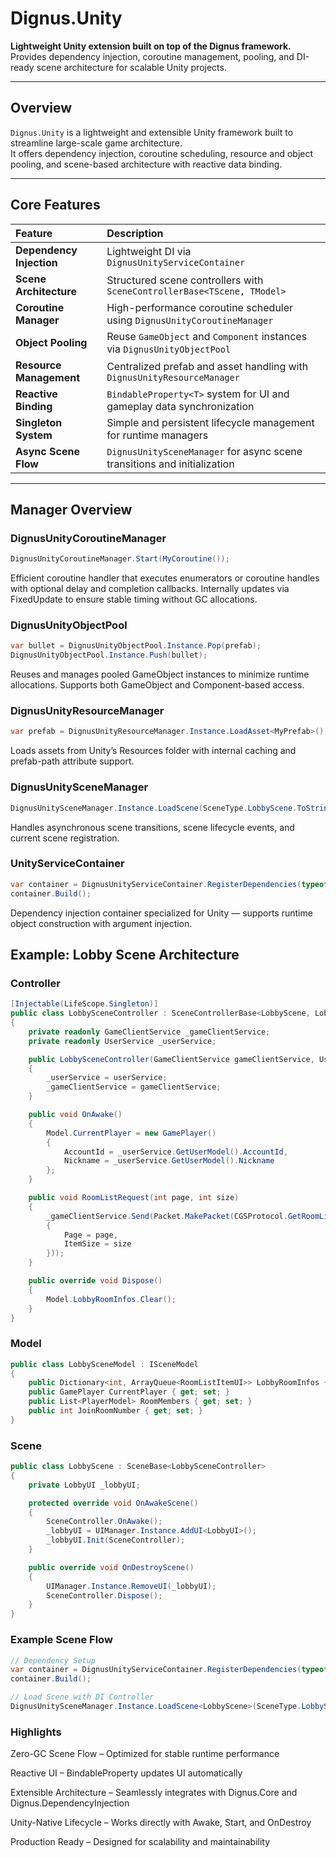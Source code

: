 # Dignus.Unity

**Lightweight Unity extension built on top of the Dignus framework.**  
Provides dependency injection, coroutine management, pooling, and DI-ready scene architecture for scalable Unity projects.

---

## Overview

`Dignus.Unity` is a lightweight and extensible Unity framework built to streamline large-scale game architecture.  
It offers dependency injection, coroutine scheduling, resource and object pooling, and scene-based architecture with reactive data binding.

---

## Core Features

| Feature | Description |
| :--- | :--- |
| **Dependency Injection** | Lightweight DI via `DignusUnityServiceContainer` |
| **Scene Architecture** | Structured scene controllers with `SceneControllerBase<TScene, TModel>` |
| **Coroutine Manager** | High-performance coroutine scheduler using `DignusUnityCoroutineManager` |
| **Object Pooling** | Reuse `GameObject` and `Component` instances via `DignusUnityObjectPool` |
| **Resource Management** | Centralized prefab and asset handling with `DignusUnityResourceManager` |
| **Reactive Binding** | `BindableProperty<T>` system for UI and gameplay data synchronization |
| **Singleton System** | Simple and persistent lifecycle management for runtime managers |
| **Async Scene Flow** | `DignusUnitySceneManager` for async scene transitions and initialization |

---

## Manager Overview

### DignusUnityCoroutineManager
```csharp
DignusUnityCoroutineManager.Start(MyCoroutine());
```

Efficient coroutine handler that executes enumerators or coroutine handles with optional delay and completion callbacks.
Internally updates via FixedUpdate to ensure stable timing without GC allocations.

### DignusUnityObjectPool
```csharp
var bullet = DignusUnityObjectPool.Instance.Pop(prefab);
DignusUnityObjectPool.Instance.Push(bullet);
```

Reuses and manages pooled GameObject instances to minimize runtime allocations.
Supports both GameObject and Component-based access.

### DignusUnityResourceManager
```csharp
var prefab = DignusUnityResourceManager.Instance.LoadAsset<MyPrefab>();
```

Loads assets from Unity’s Resources folder with internal caching and prefab-path attribute support.

### DignusUnitySceneManager
```csharp
DignusUnitySceneManager.Instance.LoadScene(SceneType.LobbyScene.ToString());
```

Handles asynchronous scene transitions, scene lifecycle events, and current scene registration.

### UnityServiceContainer
```csharp
var container = DignusUnityServiceContainer.RegisterDependencies(typeof(LobbySceneController).Assembly);
container.Build();
```

Dependency injection container specialized for Unity — supports runtime object construction with argument injection.

## Example: Lobby Scene Architecture
### Controller
```csharp
[Injectable(LifeScope.Singleton)]
public class LobbySceneController : SceneControllerBase<LobbyScene, LobbySceneModel>
{
    private readonly GameClientService _gameClientService;
    private readonly UserService _userService;

    public LobbySceneController(GameClientService gameClientService, UserService userService)
    {
        _userService = userService;
        _gameClientService = gameClientService;
    }

    public void OnAwake()
    {
        Model.CurrentPlayer = new GamePlayer()
        {
            AccountId = _userService.GetUserModel().AccountId,
            Nickname = _userService.GetUserModel().Nickname
        };
    }

    public void RoomListRequest(int page, int size)
    {
        _gameClientService.Send(Packet.MakePacket(CGSProtocol.GetRoomList, new GetRoomList()
        {
            Page = page,
            ItemSize = size
        }));
    }

    public override void Dispose()
    {
        Model.LobbyRoomInfos.Clear();
    }
}

```

### Model
```csharp
public class LobbySceneModel : ISceneModel
{
    public Dictionary<int, ArrayQueue<RoomListItemUI>> LobbyRoomInfos { get; set; } = new();
    public GamePlayer CurrentPlayer { get; set; }
    public List<PlayerModel> RoomMembers { get; set; }
    public int JoinRoomNumber { get; set; }
}
```

### Scene
```csharp
public class LobbyScene : SceneBase<LobbySceneController>
{
    private LobbyUI _lobbyUI;

    protected override void OnAwakeScene()
    {
        SceneController.OnAwake();
        _lobbyUI = UIManager.Instance.AddUI<LobbyUI>();
        _lobbyUI.Init(SceneController);
    }

    public override void OnDestroyScene()
    {
        UIManager.Instance.RemoveUI(_lobbyUI);
        SceneController.Dispose();
    }
}
```


### Example Scene Flow
```csharp
// Dependency Setup
var container = DignusUnityServiceContainer.RegisterDependencies(typeof(LobbySceneController).Assembly);
container.Build();

// Load Scene with DI Controller
DignusUnitySceneManager.Instance.LoadScene<LobbyScene>(SceneType.LobbyScene);

```

### Highlights

Zero-GC Scene Flow – Optimized for stable runtime performance

Reactive UI – BindableProperty updates UI automatically

Extensible Architecture – Seamlessly integrates with Dignus.Core and Dignus.DependencyInjection

Unity-Native Lifecycle – Works directly with Awake, Start, and OnDestroy

Production Ready – Designed for scalability and maintainability